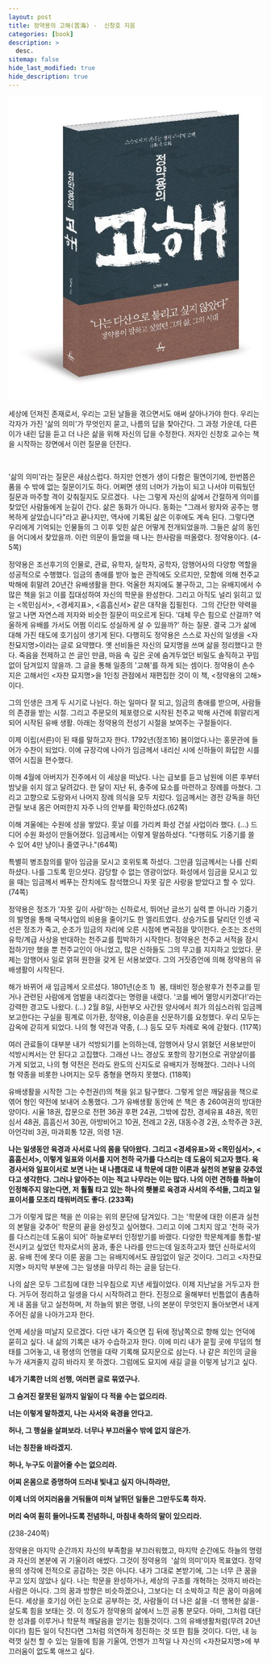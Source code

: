 ```yaml
---
layout: post
title: 정약용의 고해(苦海) -  신창호 지음
categories: [book]
description: >
  desc.
sitemap: false
hide_last_modified: true
hide_description: true
---
```


![](/assets/img/posts/from_tistory/039.jpg)


세상에 던져진 존재로서, 우리는 고된 날들을 겪으면서도 애써 살아나가야 한다. 우리는 각자가 가진 '삶의 의미'가 무엇인지 묻고, 나름의 답을 찾아간다. 그 과정 가운데, 다른 이가 내린 답을 듣고 더 나은 삶을 위해 자신의 답을 수정한다. 저자인 신창호 교수는 책을 시작하는 장면에서 이런 질문을 던진다. 

   

'삶의 의미'라는 질문은 새삼스럽다. 하지만 언젠가 생이 다함은 필연이기에, 한번쯤은 품을 수 밖에 없는 질문이기도 하다. 어쩌면 생의 너머가 가늠이 되고 나서야 미뤄뒀던 질문과 마주할 격이 갖춰질지도 모르겠다.  나는 그렇게 자신의 삶에서 간절하게 의미를 찾았던 사람들에게 눈길이 간다. 삶은 동화가 아니다. 동화는 "그래서 왕자와 공주는 행복하게 살았습니다"라고 끝나지만, 역사에 기록된 삶은 이후에도 계속 된다. 그렇다면 우리에게 기억되는 인물들의 그 이후 잊힌 삶은 어떻게 전개되었을까. 그들은 삶의 동인을 어디에서 찾았을까. 이런 의문이 들었을 때 나는 한사람을 떠올렸다. 정약용이다. (4-5쪽)

  


정약용은 조선후기의 인물로, 관료, 유학자, 실학자, 공학자, 암행어사의 다양항 역할을 성공적으로 수행했다. 임금의 총애를 받아 높은 관직에도 오르지만, 모함에 의해 천주교 박해에 휘말려 20년간 유배생활을 한다. 억울한 처지에도 불구하고, 그는 유배지에서 수많은 책을 읽고 이를 집대성하여 자신의 학문을 완성한다. 그리고 아직도 널리 읽히고 있는 <목민심서\>, <경세지표\>, <흠흠신서\> 같은 대작을 집필힌다.  그의 간단한 약력을 알고 나면 자연스레 저자와 비슷한 질문이 떠오르게 된다. '대체 무슨 힘으로 산걸까? 억울하게 유배를 가서도 어쩜 이리도 성실하게 살 수 있을까?' 하는 질문. 결국 그가 삶에 대해 가진 태도에 호기심이 생기게 된다. 다행히도 정약용은 스스로 자신의 일생을 <자찬묘지명\>이라는 글로 요약했다. 옛 선비들은 자신의 묘지명을 쓰며 삶을 정리했다고 한다. 죽음을 전제하고 쓴 글인 만큼, 마음 속 깊은 곳에 숨겨두었던 비밀도 솔직하고 꾸밈없이 담겨있지 않을까. 그 글을 통해 일종의 '고해'를 하게 되는 셈이다. 정약용이 손수 지은 고해서인 <자찬 묘지명\>을 1인칭 관점에서 재편집한 것이 이 책, <정약용의 고해\>이다. 

  


그의 인생은 크게 두 시기로 나뉜다. 하는 일마다 잘 되고, 임금의 총애를 받으며, 사람들의 존경을 받는 시절. 그리고 주문모의 체포령으로 시작된 천주교 박해 사건에 휘말리게 되어 시작된 유배 생활. 아래는 정약용의 전성기 시절을 보여주는 구절들이다.

  


이제 이립(서른)이 된 때를 말하고자 한다. 1792년(정조16) 봄이었다.나는 홍문관에 들어가 수찬이 되었다. 이에 규장각에 나아가 임금께서 내리신 시에 신하들이 화답한 시를 엮어 시집을 편수했다.

이해 4월에 아버지가 진주에서 이 세상을 떠났다. 나는 급보를 듣고 남원에 이른 후부터 밤낮을 쉬지 않고 달려갔다. 한 달이 지난 뒤, 충주에 묘소를 마련하고 장례를 마쳤다. 그리고 고향으로 도랑와서 나머지 장례 의식을 모두 치렀다. 임금께서는 경전 강독을 하던 관릴 보내 몸은 어떠한지 자주 나의 안부를 확인하셨다.(62쪽)

  


이해 겨울에는 수원에 성을 쌓았다. 훗날 이를 가리켜 화성 건설 사업이라 했다. (...) 드디어 수원 화성이 만들어졌다. 임금께서는 이렇게 말씀하셨다. "다행히도 기중기를 쓸 수 있어 4만 냥이나 줄였구나."(64쪽)

  


특별히 병조참의를 맡아 임금을 모시고 호위토록 하셨다. 그만큼 임금께서는 나를 신뢰하셨다. 나를 그토록 믿으셧다. 감당할 수 없는 영광이었다. 화성에서 임금을 모시고 있을 때는 임금께서 베푸는 잔치에도 참석했으니 자못 깊은 사랑을 받았다고 할 수 있다. (74쪽)

  


정약용은 정조가 '자못 깊이 사랑'하는 신하로서, 뛰어난 글쓰기 실력 뿐 아니라 기중기의 발명을 통해 국책사업의 비용을 줄이기도 한 엘리트였다. 상승가도를 달리던 인생 곡선은 정조가 죽고, 순조가 임금의 자리에 오른 시점에 변곡점을 맞이한다. 순조는 조선의 유학/계급 사상을 반대하는 천주교를 핍박하기 시작한다. 정약용은 천주교 서적을 잠시 접하기만 했을 뿐 천주교인이 아니었고, 많은 신하들도 그의 무고를 지지하고 있었다. 문제는 암행어사 일로 얽혀 원한을 갖게 된 서용보였다. 그의 거짓증언에 의해 정약용의 유배생활이 시작된다.  


해가 바뀌어 새 임금께서 오르셨다. 1801년(순조 1)  봄, 태비인 정순왕후가 천주교를 믿거나 관련된 사람에게 엄벌을 내리겠다는 명령을 내렸다. '코를 베어 멸망시키겠다!'라는 강력한 경고도 나왔다. (...) 2월 8일, 사헌부오 사간원 양사에서 죄가 의심스러워 임금께 보고한다는 구실을 핑계로 이가환, 정약용, 이승훈을 신문하기를 요청했다. 우리 모두는 감옥에 갇히게 되었다. 나의 형 약전과 약종, (...) 등도 모두 차례로 옥에 갇혔다. (117쪽)

  


여러 관료들이 대부분 내가 석방되기를 논의하는데, 암행어사 당시 얽혔던 서용보만이 석방시켜서는 안 된다고 고집했다. 그래선 나느 경상도 포항의 장기현으로 귀양살이를 가게 되었고, 나의 형 약전은 전라도 완도의 신지도로 유배지가 정해졌다. 그러나 나의 형 약종을 비롯한 나머지는 모두 중형을 면하지 못했다. (118쪽)

  


유배생활을 시작한 그는 수천권(!)의 책을 읽고 탐구했다. 그렇게 얻은 깨달음을 책으로 엮어 형인 약전에 보내어 소통했다. 그가 유배생활 동안에 쓴 책은 총 260여권의 방대한 양이다. 시율 18권, 잡문으로 전편 36권 후편 24권, 그밖에 잡찬, 경세유표 48권, 목민심서 48권, 흠흠신서 30권, 아방비어고 10권, 전례고 2권, 대동수경 2권, 소학주관 3권, 아언각비 3권, 마과회통 12권, 의령 1권.

  


**나는 일생동안 육경과 사서로 나의 몸을 닦아왔다. 그리고 <경세유표\>와 <목민심서\>, <흠흠신서\>, 이렇게 일표와 이서를 지어 천하 국가를 다스리는 데 도움이 되고자 했다. 육경사서와 일표이서로 보면 나는 내 나름대로 내 학문에 대한 이론과 실천의 본말을 갖추었다고 생각한다. 그러나 알아주는 이는 적고 나무라는 이는 많다. 나의 이런 견하를 하늘이 인정해주지 않는다면, 저 훨훨 타고 있는 하나의 횃불로 육경과 사서의 주석들, 그리고 일표이서를 모조리 태워버려도 좋다. (233쪽)**

  


그가 이렇게 많은 책을 쓴 이유는 위의 문단에 담겨있다. 그는 '학문에 대한 이론과 실천의 본말을 갖추어' 학문의 끝을 완성짓고 싶어했다. 그리고 이에 그치지 않고 '천하 국가를 다스리는데 도움이 되어' 하늘로부터 인정받기를 바랬다. 다양한 학문체계를 통합-발전시키고 싶었던 학자로서의 꿈과, 좋은 나라를 만드는데 일조하고자 했던 신하로서의 꿈. 유배 전에 못다 이룬 꿈을 그는 유배지에서도 끊임없이 일군 것이다. 그리고 <자찬묘지명\> 마지막 부분에 그는 일생을 마무리 하는 글을 담는다. 

  


나의 삶은 모두 그르침에 대한 늬우침으로 지낸 세월이었다. 이제 지난날을 거두고자 한다. 거두어 정리하고 일생을 다시 시작하려고 한다. 진정으로 올해부터 빈틈없이 촘촘하게 내 몸을 닦고 실천하며, 저 하늘의 밝은 명령, 나의 본분이 무엇인지 돌아보면서 내게 주어진 삶을 나아가고자 한다. 

언제 세상을 떠날지 모르겠다. 다만 내가 죽으면 집 뒤에 정남쪽으로 향해 있는 언덕에 묻히고 싶다. 내 삶의 기록은 내가 수습하고자 한다. 이에 미리 내가 묻힐 곳에 무덤의 형태를 그어놓고, 내 평생의 언행을 대략 기록해 묘지문으로 삼는다. 나 같은 죄인의 글을 누가 새겨줄지 감히 바라지 못 하겠다. 그럼에도 묘지에 새길 글을 이렇게 남기고 싶다. 

  


**네가 기록한 너의 선행, 여러편 글로 묶였구나.**

**그 숨겨진 잘못된 일까지 일일이 다 적을 수는 없으리라.**

**너는 이렇게 말하겠지, 나는 사서와 육경을 안다고.**

**허나, 그 행실을 살펴보라. 너무나 부끄러울수 밖에 없지 않은가.**

**너는 칭찬을 바라겠지.**

**허나, 누구도 이끌어줄 수는 없으리라.**

**어찌 온몸으로 증명하여 드러내 빛내고 싶지 아니하랴만,**

**이제 너의 어지러움을 거둬들여 미쳐 날뛰던 일들은 그만두도록 하자.**

**머리 숙여 훤히 들어나도록 전념하니, 마침내 축하의 말이 있으리라.**

(238-240쪽)

  


정약용은 마지막 순간까지 자신의 부족함을 부끄러워했고, 마지막 순간에도 하늘의 명령과 자신의 본분에 귀 기울이려 애썼다. 그것이 정약용의  '삶의 의미'이자 목표였다. 정약용의 생각에 전적으로 공감하는 것은 아니다. 내가 그대로 본받기에, 그는 너무 큰 꿈을 꾸고 있지 않았나 싶다. 나는 학문을 완성하거나, 세상의 구조를 개혁하는 것까지 바라는 사람은 아니다. 그의 꿈과 방향은 비슷하겠으나, 그보다는 더 소박하고 작은 꿈이 마음에 든다. 세상을 호기심 어린 눈으로 공부하는 것, 사람들이 더 나은 삶을 -더 행복한 삶을- 살도록 힘을 보태는 것. 이 정도가 정약용의 삶에서 느낀 공통 분모다. 아마, 그처럼 대단한 성과를 이루거나 학문적 깨달음을 얻기는 힘들것이다. 그의 유배생활처럼(무려 20년이다!) 힘든 일이 닥친다면 그처럼 의연하게 정진하는 것 또한 힘들 것이다. 다만, 내 능력껏 실천 할 수 있는 일들에 힘을 기울여, 언젠가 끄적일 나 자신의 <자찬묘지명\>에 부끄러움이 없도록 애쓰고 싶다. 


